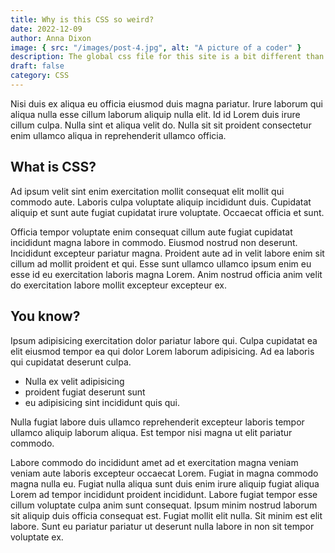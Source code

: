 ```yaml
---
title: Why is this CSS so weird?
date: 2022-12-09
author: Anna Dixon
image: { src: "/images/post-4.jpg", alt: "A picture of a coder" }
description: The global css file for this site is a bit different than I’d write things normally, but I’m trying to keep you from having to write a bunch of random classes.
draft: false
category: CSS
---
```


Nisi duis ex aliqua eu officia eiusmod duis magna pariatur. Irure laborum qui
aliqua nulla esse cillum laborum aliquip nulla elit. Id id Lorem duis irure
cillum culpa. Nulla sint et aliqua velit do. Nulla sit sit proident consectetur
enim ullamco aliqua in reprehenderit ullamco officia.

## What is CSS?

Ad ipsum velit sint enim exercitation mollit consequat elit mollit qui commodo
aute. Laboris culpa voluptate aliquip incididunt duis. Cupidatat aliquip et sunt
aute fugiat cupidatat irure voluptate. Occaecat officia et sunt.

Officia tempor voluptate enim consequat cillum aute fugiat cupidatat incididunt
magna labore in commodo. Eiusmod nostrud non deserunt. Incididunt excepteur
pariatur magna. Proident aute ad in velit labore enim sit cillum ad mollit
proident et qui. Esse sunt ullamco ullamco ipsum enim eu esse id eu exercitation
laboris magna Lorem. Anim nostrud officia anim velit do exercitation labore
mollit excepteur excepteur ex.

## You know?

Ipsum adipisicing exercitation dolor pariatur labore qui. Culpa cupidatat ea
elit eiusmod tempor ea qui dolor Lorem laborum adipisicing. Ad ea laboris qui
cupidatat deserunt culpa.

- Nulla ex velit adipisicing
- proident fugiat deserunt sunt
- eu adipisicing sint incididunt quis qui.

Nulla fugiat labore duis ullamco reprehenderit excepteur laboris tempor ullamco
aliquip laborum aliqua. Est tempor nisi magna ut elit pariatur commodo.

Labore commodo do incididunt amet ad et exercitation magna veniam veniam aute
laboris excepteur occaecat Lorem. Fugiat in magna commodo magna nulla eu. Fugiat
nulla aliqua sunt duis enim irure aliquip fugiat aliqua Lorem ad tempor
incididunt proident incididunt. Labore fugiat tempor esse cillum voluptate culpa
anim sunt consequat. Ipsum minim nostrud laborum sit aliquip duis officia
consequat est. Fugiat mollit elit nulla. Sit minim est elit labore. Sunt eu
pariatur pariatur ut deserunt nulla labore in non sit tempor voluptate ex.
